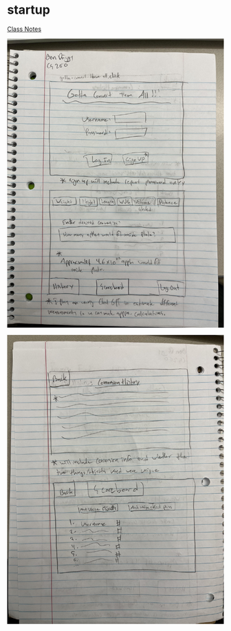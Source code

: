 # startup

[Class Notes](https://github.com/StarLicker/startup/blob/main/Notes/notes.md)

![Semester_Project_Sketch_Front](https://github.com/StarLicker/startup/blob/main/Images/CS260_Project_Front.jpg)

![Semester_Project_Sketch_Back](Images\CS260_Project_Back.jpg)
